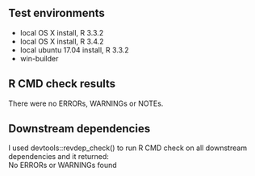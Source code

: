 ## Test environments
* local OS X install, R 3.3.2  
* local OS X install, R 3.4.2  
* local ubuntu 17.04 install, R 3.3.2
* win-builder

## R CMD check results  
There were no ERRORs, WARNINGs or NOTEs.  

## Downstream dependencies
I used devtools::revdep_check() to run R CMD check on all downstream dependencies and it returned:  
  No ERRORs or WARNINGs found  

